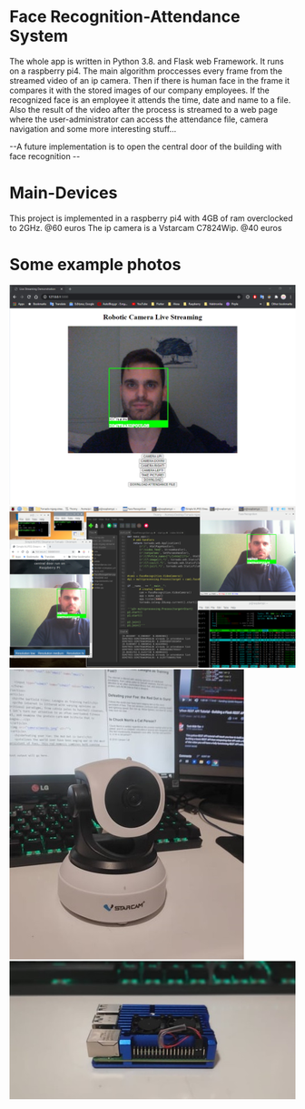 # Face Recognition-Attendance System
The whole app is written in Python 3.8. and Flask web Framework.
It runs on a raspberry pi4.
The main algorithm proccesses every frame from the streamed video of an ip camera.
Then if there is human face in the frame it compares it with the stored images of our company employees.
If the recognized face is an employee it attends the time, date and name to a file.
Also the result of the video after the process is streamed to a web page where the user-administrator can access the attendance file, camera navigation and some more interesting stuff...

--A future implementation is to open the central door of the building with face recognition --

# Main-Devices
This project is implemented in a raspberry pi4 with 4GB of ram overclocked to 2GHz. @60 euros
The ip camera is a Vstarcam C7824Wip. @40 euros

# Some example photos 
![](screenshots/Streaming.png)
![](screenshots/screenshot1.png) 
![](screenshots/camera.jpg) 
![](screenshots/raspberry.jpg)


 
